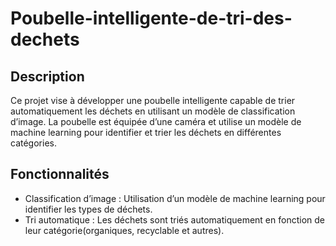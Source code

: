 # Poubelle-intelligente-de-tri-des-dechets

## Description
Ce projet vise à développer une poubelle intelligente capable de trier automatiquement les déchets en utilisant un modèle de classification d’image. La poubelle est équipée d’une caméra et utilise un modèle de machine learning pour identifier et trier les déchets en différentes catégories.

## Fonctionnalités
- Classification d’image : Utilisation d’un modèle de machine learning pour identifier les types de déchets.
- Tri automatique : Les déchets sont triés automatiquement en fonction de leur catégorie(organiques, recyclable et autres).
